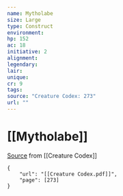```yaml
---
name: Mytholabe
size: Large
type: Construct
environment: 
hp: 152
ac: 18
initiative: 2
alignment: 
legendary: 
lair: 
unique: 
cr: 9
tags: 
source: "Creature Codex: 273"
url: ""
---
```

# [[Mytholabe]]

[Source](zotero://open-pdf/library/items/NTNKJRHG?page=273) from [[Creature Codex]]

```pdf
{
	"url": "[[Creature Codex.pdf]]",
	"page": [273]
}
```

